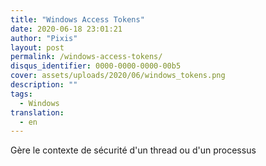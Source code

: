 ```yaml
---
title: "Windows Access Tokens"
date: 2020-06-18 23:01:21
author: "Pixis"
layout: post
permalink: /windows-access-tokens/
disqus_identifier: 0000-0000-0000-00b5
cover: assets/uploads/2020/06/windows_tokens.png
description: ""
tags:
  - Windows
translation:
  - en
---
```



Gère le contexte de sécurité d'un thread ou d'un processus


<!--more-->